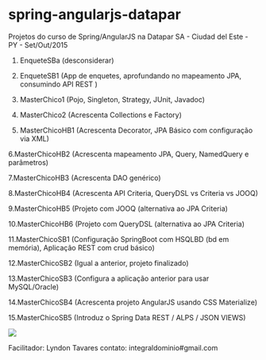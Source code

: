 # spring-angularjs-datapar
Projetos do curso de Spring/AngularJS na Datapar SA - Ciudad del Este - PY - Set/Out/2015

1. EnqueteSBa (desconsiderar)

2. EnqueteSB1 (App de enquetes, aprofundando no mapeamento JPA, consumindo API REST )

3. MasterChico1  (Pojo,  Singleton, Strategy, JUnit, Javadoc)

4. MasterChico2  (Acrescenta Collections e Factory)

5. MasterChicoHB1 (Acrescenta Decorator, JPA Básico com configuração via XML) 

6.MasterChicoHB2 (Acrescenta mapeamento JPA, Query, NamedQuery e parâmetros)

7.MasterChicoHB3 (Acrescenta DAO genérico)

8.MasterChicoHB4 (Acrescenta API Criteria, QueryDSL vs Criteria vs JOOQ)

9.MasterChicoHB5 (Projeto com JOOQ (alternativa ao JPA Criteria)

10.MasterChicoHB6 (Projeto com QueryDSL (alternativa ao JPA Criteria)

11.MasterChicoSB1 (Configuração SpringBoot com HSQLBD (bd em memória), Aplicação REST com crud básico)

12.MasterChicoSB2 (Igual a anterior, projeto finalizado)

13.MasterChicoSB3 (Configura a aplicação anterior para usar MySQL/Oracle)

14.MasterChicoSB4 (Acrescenta projeto AngularJS usando CSS Materialize)

15.MasterChicoSB5 (Introduz o Spring Data REST / ALPS / JSON VIEWS)

![](http://lyndontavares.github.io/images/2015-10-05_22-32-14.png)

Facilitador: Lyndon Tavares
contato: integraldominio#gmail.com

